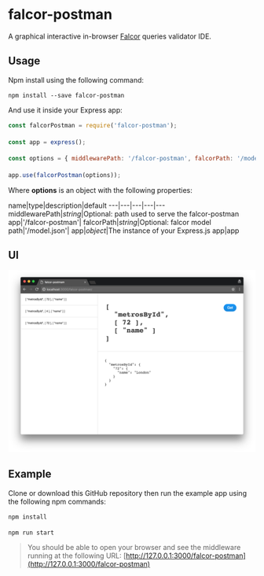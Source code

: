 # falcor-postman

A graphical interactive in-browser [Falcor](https://netflix.github.io/falcor/) queries validator IDE.

## Usage

Npm install using the following command:

```
npm install --save falcor-postman
```

And use it inside your Express app:

```javascript
const falcorPostman = require('falcor-postman');

const app = express();

const options = { middlewarePath: '/falcor-postman', falcorPath: '/model.json', app };

app.use(falcorPostman(options));
```

Where **options** is an object with the following properties:

name|type|description|default
---|---|---|---|---
middlewarePath|_string_|Optional: path used to serve the falcor-postman app|'/falcor-postman'|
falcorPath|_string_|Optional: falcor model path|'/model.json'|
app|_object_|The instance of your Express.js app|app

## UI

![falcor-postman UI](falcor-postman-ui.png "falcor-postman UI")

## Example

Clone or download this GitHub repository then run the example app using the following npm commands:

```
npm install

npm run start
```

> You should be able to open your browser and see the middleware running at the following URL: [http://127.0.0.1:3000/falcor-postman](http://127.0.0.1:3000/falcor-postman)
